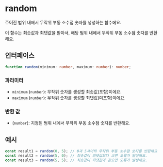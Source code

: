 # random

주어진 범위 내에서 무작위 부동 소수점 숫자를 생성하는 함수에요.

이 함수는 최솟값과 최댓값을 받아서, 해당 범위 내에서 무작위 부동 소수점 숫자를 반환해요.

## 인터페이스

```typescript
function random(minimum: number, maximum: number): number;
```

### 파라미터

- `minimum` (`number`): 무작위 숫자를 생성할 최솟값(포함)이에요.
- `maximum` (`number`): 무작위 숫자를 생성할 최댓값(미포함)이에요.

### 반환 값

- (`number`): 지정된 범위 내에서 무작위 부동 소수점 숫자를 반환해요.

## 예시

```typescript
const result1 = random(0, 5); // 0과 5사이의 무작위 부동 소수점 숫자를 반환해요.
const result2 = random(5, 0); // 최솟값이 최댓값보다 크면 오류가 발생해요.
const result3 = random(5, 5); // 최솟값이 최댓값과 같으면 오류가 발생해요.
```
